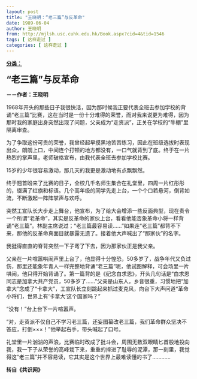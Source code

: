 ```yaml
---
layout: post
title: "王晓明：“老三篇”与反革命"
date: 1989-06-04
author: 王晓明
from: http://mjlsh.usc.cuhk.edu.hk/Book.aspx?cid=4&tid=1546
tags: [ 这样走过 ]
categories: [ 这样走过 ]
---
```


<div style="margin: 15px 10px 10px 0px;">
 <div>
  <span id="ctl00_ContentPlaceHolder1_chapter1_SubjectLabel" style="font-weight:bold;text-decoration:underline;">
   分类：
  </span>
 </div>
 <p>
  <strong>
   <font size="5">
    “老三篇”与反革命
   </font>
  </strong>
 </p>
 <p>
  <strong>
   －－作者：王晓明
  </strong>
 </p>
 <p>
  1968年开头的那些日子我很快活，因为那时候我正要代表全班去参加学校的背诵“老三篇”比赛，这在当时是一份十分难得的荣誉，而对我来说更为难得，因为那时我的家庭出身突然出现了问题，父亲成为“走资派”，正关在学校的“牛棚”里隔离审查。
 </p>
 <p>
  为了争取这份可贵的荣誉，我曾经起早摸黑地苦苦练习，因此在班级选拔时表现出众，朗朗上口，中间连个打顿的地方都没有，一口气就背到了底。终于在一片热烈的掌声里，老师破格宣布，由我代表全班去参加学校比赛。
 </p>
 <p>
  15岁的少年很容易激动，那几天的我更是激动地有点飘飘然。
 </p>
 <p>
  终于翘首盼来了比赛的日子，全校几千名师生集合在礼堂里，四周一片红彤彤的，缀满了红旗和标语。几个高年级的同学先走上台，一个个口若悬河，倒背如流，不断激起一阵阵掌声与欢呼。
 </p>
 <p>
  突然工宣队长大步走上舞台，他宣布，为了给大会增添一些反面典型，现在责令一个所谓“老革命”，其实是反革命的家伙上台，看看他能否象革命小将一样背诵“老三篇”。林副主席说过；“老三篇最容易读……”如果连“老三篇”都背不下来，那他的反革命真面目就暴露无遗了。接着他大声喊出了“那家伙”的名字。
 </p>
 <p>
  我挺得直直的脊背突然一下子弯了下去，因为那家伙正是我父亲。
 </p>
 <p>
  父亲在一片喧嚣哄闹声里上台了，他显得十分惶恐，50多岁了，战争年代又负过伤，那里还能象年青人一样完整地背诵“老三篇”呢，他试图解释，可会场里一片哄闹，他只得开始背诵了。第一篇背的是《纪念白求恩》，开头几句话是“白求恩同志是加拿大共产党员，50多岁了……”父亲是山东人，乡音很重，习惯地把“加拿大”念成了“卡拿大”，工宣队长立刻跳起来抓过麦克风，向台下大声问道“革命小将们，世界上有‘卡拿大’这个国家吗？”
 </p>
 <p>
  “没有！”台上台下一片喧嚣声。
 </p>
 <p>
  “对，走资派不仅自己不学习老三篇，还妄图纂改老三篇，我们革命群众坚决不答应，打倒×××！”他举起右手，带头喊起了口号。
 </p>
 <p>
  礼堂里一片汹汹的声浪，比赛临时改成了批斗会，周围无数双眼睛匕首般地投向我，我一下子从荣誉的高峰栽下来，重重的摔进了耻辱的泥潭，那一刻里，我觉得这“老三篇”并不容易读，它其实是这个世界上最难读懂的书了…………
  <br/>
 </p>
 <p>
  <strong>
   转自《共识网》
  </strong>
 </p>
</div>

